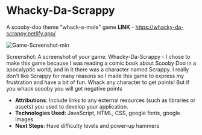 # Whacky-Da-Scrappy
A scooby-doo theme "whack-a-mole" game
**LINK** - https://whacky-da-scrappy.netlify.app/

![Game-Screenshot-min](https://user-images.githubusercontent.com/126704408/230446815-02fad672-dfb2-4efc-a069-5cda23352ebd.png)

Screenshot: A screenshot of your game.
Whacky-Da-Scrappy - I chose to make this game because I was reading a comic book about Scooby Doo in a apocalyptic world, and in it there was a character named Scrappy. I really don't like Scrappy for many reasons so I made this game to express my frustration and have a bit of fun. 
Whack any character to get points! But if you whack scooby you will get negative points
- ************************Attributions************************: Include links to any external resources (such as libraries or assets) you used to develop your application.
- **Technologies Used**: JavaScript, HTML, CSS, google fonts, google images
- **Next Steps**: Have difficulty levels and power-up hammers
